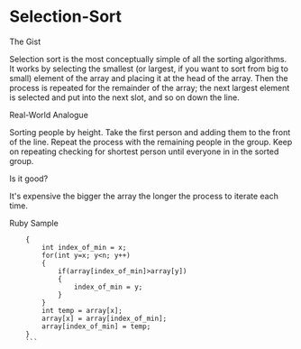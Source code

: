 # Selection-Sort

The Gist

Selection sort is the most conceptually simple of all the sorting algorithms. It works by selecting the smallest (or largest, if you want to sort from big to small) element of the array and placing it at the head of the array. Then the process is repeated for the remainder of the array; the next largest element is selected and put into the next slot, and so on down the line.

Real-World Analogue

Sorting people by height. Take the first person and adding them to the front of the line. Repeat the process with the remaining people in the group.  Keep on repeating checking for shortest person until everyone in in the sorted group.

Is it good?

It's expensive the bigger the array the longer the process to iterate each time.  

Ruby Sample

```rubyfor(int x=0; x<n; x++)
    {
        int index_of_min = x;
        for(int y=x; y<n; y++)
        {
            if(array[index_of_min]>array[y])
            {
                index_of_min = y;
            }
        }
        int temp = array[x];
        array[x] = array[index_of_min];
        array[index_of_min] = temp;
    }
    ```
    
    
